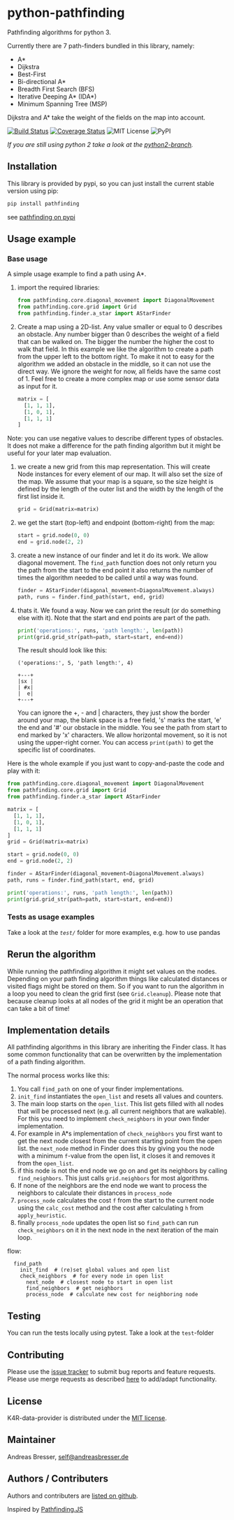 # python-pathfinding

Pathfinding algorithms for python 3.

Currently there are 7 path-finders bundled in this library, namely:

- A*
- Dijkstra
- Best-First
- Bi-directional A*
- Breadth First Search (BFS)
- Iterative Deeping A\* (IDA*)
- Minimum Spanning Tree (MSP)

Dijkstra and A* take the weight of the fields on the map into account.

[![Build Status](https://travis-ci.com/brean/python-pathfinding.svg?branch=main)](https://travis-ci.com/brean/python-pathfinding)
[![Coverage Status](https://coveralls.io/repos/github/brean/python-pathfinding/badge.svg?branch=main)](https://coveralls.io/github/brean/python-pathfinding?branch=main)
![MIT License](https://img.shields.io/github/license/brean/python-pathfinding)
![PyPI](https://img.shields.io/pypi/v/pathfinding)

*If you are still using python 2 take a look at the [python2-branch](https://github.com/brean/python-pathfinding/tree/python2).*

## Installation

This library is provided by pypi, so you can just install the current stable version using pip:

```python
pip install pathfinding
```

see [pathfinding on pypi](https://pypi.org/project/pathfinding/)

## Usage example
### Base usage

A simple usage example to find a path using A*.

1. import the required libraries:

    ```python
    from pathfinding.core.diagonal_movement import DiagonalMovement
    from pathfinding.core.grid import Grid
    from pathfinding.finder.a_star import AStarFinder
    ```

1. Create a map using a 2D-list. Any value smaller or equal to 0 describes an obstacle. Any number bigger than 0 describes the weight of a field that can be walked on. The bigger the number the higher the cost to walk that field. In this example we like the algorithm to create a path from the upper left to the bottom right. To make it not to easy for the algorithm we added an obstacle in the middle, so it can not use the direct way. We ignore the weight for now, all fields have the same cost of 1. Feel free to create a more complex map or use some sensor data as input for it.

    ```python
    matrix = [
      [1, 1, 1],
      [1, 0, 1],
      [1, 1, 1]
    ]
    ```

  Note: you can use negative values to describe different types of obstacles. It does not make a difference for the path finding algorithm but it might be useful for your later map evaluation.

1. we create a new grid from this map representation. This will create Node instances for every element of our map. It will also set the size of the map. We assume that your map is a square, so the size height is defined by the length of the outer list and the width by the length of the first list inside it.

    ```python
    grid = Grid(matrix=matrix)
    ```

1. we get the start (top-left) and endpoint (bottom-right) from the map:

    ```python
    start = grid.node(0, 0)
    end = grid.node(2, 2)
    ```

1. create a new instance of our finder and let it do its work. We allow diagonal movement. The `find_path` function does not only return you the path from the start to the end point it also returns the number of times the algorithm needed to be called until a way was found.

    ```python
    finder = AStarFinder(diagonal_movement=DiagonalMovement.always)
    path, runs = finder.find_path(start, end, grid)
    ```

1. thats it. We found a way. Now we can print the result (or do something else with it). Note that the start and end points are part of the path.

    ```python
    print('operations:', runs, 'path length:', len(path))
    print(grid.grid_str(path=path, start=start, end=end))
    ```

    The result should look like this:

    ```pseudo
    ('operations:', 5, 'path length:', 4)

    +---+
    |sx |
    | #x|
    |  e|
    +---+
    ```

    You can ignore the +, - and | characters, they just show the border around your map, the blank space is a free field, 's' marks the start, 'e' the end and '#' our obstacle in the middle. You see the path from start to end marked by 'x' characters. We allow horizontal movement, so it is not using the upper-right corner. You can access `print(path)` to get the specific list of coordinates.

Here is the whole example if you just want to copy-and-paste the code and play with it:

```python
from pathfinding.core.diagonal_movement import DiagonalMovement
from pathfinding.core.grid import Grid
from pathfinding.finder.a_star import AStarFinder

matrix = [
  [1, 1, 1],
  [1, 0, 1],
  [1, 1, 1]
]
grid = Grid(matrix=matrix)

start = grid.node(0, 0)
end = grid.node(2, 2)

finder = AStarFinder(diagonal_movement=DiagonalMovement.always)
path, runs = finder.find_path(start, end, grid)

print('operations:', runs, 'path length:', len(path))
print(grid.grid_str(path=path, start=start, end=end))
```

### Tests as usage examples
Take a look at the _`test/`_ folder for more examples, e.g. how to use pandas

## Rerun the algorithm

While running the pathfinding algorithm it might set values on the nodes. Depending on your path finding algorithm things like calculated distances or visited flags might be stored on them. So if you want to run the algorithm in a loop you need to clean the grid first (see `Grid.cleanup`). Please note that because cleanup looks at all nodes of the grid it might be an operation that can take a bit of time!

## Implementation details

All pathfinding algorithms in this library are inheriting the Finder class. It has some common functionality that can be overwritten by the implementation of a path finding algorithm.

The normal process works like this:

1. You call `find_path` on one of your finder implementations.
1. `init_find` instantiates the `open_list` and resets all values and counters.
1. The main loop starts on the `open_list`. This list gets filled with all nodes that will be processed next (e.g. all current neighbors that are walkable). For this you need to implement `check_neighbors` in your own finder implementation.
1. For example in A*s implementation of `check_neighbors` you first want to get the next node closest from the current starting point from the open list. the `next_node` method in Finder does this by giving you the node with a minimum `f`-value from the open list, it closes it and removes it from the `open_list`.
1. if this node is not the end node we go on and get its neighbors by calling `find_neighbors`. This just calls `grid.neighbors` for most algorithms.
1. If none of the neighbors are the end node we want to process the neighbors to calculate their distances in `process_node`
1. `process_node` calculates the cost `f` from the start to the current node using the `calc_cost` method and the cost after calculating `h` from `apply_heuristic`.
1. finally `process_node` updates the open list so `find_path` can run `check_neighbors` on it in the next node in the next iteration of the main loop.

flow:

```pseudo
  find_path
    init_find  # (re)set global values and open list
    check_neighbors  # for every node in open list
      next_node  # closest node to start in open list
      find_neighbors  # get neighbors
      process_node  # calculate new cost for neighboring node
```

## Testing
You can run the tests locally using pytest. Take a look at the `test`-folder

## Contributing

Please use the [issue tracker](https://github.com/knowledge4retail/k4r-data-provider/issues) to submit bug reports and feature requests. Please use merge requests as described [here](/CONTRIBUTING.md) to add/adapt functionality. 

## License

K4R-data-provider is distributed under the [MIT license](https://opensource.org/licenses/MIT).

## Maintainer

Andreas Bresser, self@andreasbresser.de

## Authors / Contributers
Authors and contributers are [listed on github](https://github.com/brean/python-pathfinding/graphs/contributors).

Inspired by [Pathfinding.JS](https://github.com/qiao/PathFinding.js)